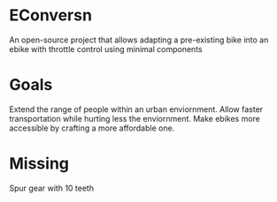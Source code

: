 # EConversn
An open-source project that allows adapting a pre-existing bike into an ebike with throttle control using minimal components

# Goals 
Extend the range of people within an urban enviornment.
Allow faster transportation while hurting less the enviornment.
Make ebikes more accessible by crafting a more affordable one.

# Missing
Spur gear with 10 teeth


